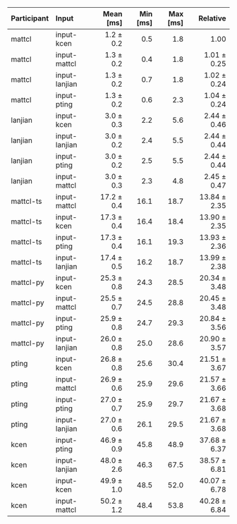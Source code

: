 | Participant | Input | Mean [ms] | Min [ms] | Max [ms] | Relative |
|:---|:---|---:|---:|---:|---:|
| mattcl | input-kcen | 1.2 ± 0.2 | 0.5 | 1.8 | 1.00 |
| mattcl | input-mattcl | 1.3 ± 0.2 | 0.4 | 1.8 | 1.01 ± 0.25 |
| mattcl | input-lanjian | 1.3 ± 0.2 | 0.7 | 1.8 | 1.02 ± 0.24 |
| mattcl | input-pting | 1.3 ± 0.2 | 0.6 | 2.3 | 1.04 ± 0.24 |
| lanjian | input-kcen | 3.0 ± 0.3 | 2.2 | 5.6 | 2.44 ± 0.46 |
| lanjian | input-lanjian | 3.0 ± 0.2 | 2.4 | 5.5 | 2.44 ± 0.44 |
| lanjian | input-pting | 3.0 ± 0.2 | 2.5 | 5.5 | 2.44 ± 0.44 |
| lanjian | input-mattcl | 3.0 ± 0.3 | 2.3 | 4.8 | 2.45 ± 0.47 |
| mattcl-ts | input-mattcl | 17.2 ± 0.4 | 16.1 | 18.7 | 13.84 ± 2.35 |
| mattcl-ts | input-kcen | 17.3 ± 0.4 | 16.4 | 18.4 | 13.90 ± 2.35 |
| mattcl-ts | input-pting | 17.3 ± 0.4 | 16.1 | 19.3 | 13.93 ± 2.36 |
| mattcl-ts | input-lanjian | 17.4 ± 0.5 | 16.2 | 18.7 | 13.99 ± 2.38 |
| mattcl-py | input-kcen | 25.3 ± 0.8 | 24.3 | 28.5 | 20.34 ± 3.48 |
| mattcl-py | input-mattcl | 25.5 ± 0.7 | 24.5 | 28.8 | 20.45 ± 3.48 |
| mattcl-py | input-pting | 25.9 ± 0.8 | 24.7 | 29.3 | 20.84 ± 3.56 |
| mattcl-py | input-lanjian | 26.0 ± 0.8 | 25.0 | 28.6 | 20.90 ± 3.57 |
| pting | input-kcen | 26.8 ± 0.8 | 25.6 | 30.4 | 21.51 ± 3.67 |
| pting | input-mattcl | 26.9 ± 0.6 | 25.9 | 29.6 | 21.57 ± 3.66 |
| pting | input-pting | 27.0 ± 0.7 | 25.9 | 29.7 | 21.67 ± 3.68 |
| pting | input-lanjian | 27.0 ± 0.6 | 26.1 | 29.5 | 21.67 ± 3.68 |
| kcen | input-pting | 46.9 ± 0.9 | 45.8 | 48.9 | 37.68 ± 6.37 |
| kcen | input-lanjian | 48.0 ± 2.6 | 46.3 | 67.5 | 38.57 ± 6.81 |
| kcen | input-kcen | 49.9 ± 1.0 | 48.5 | 52.0 | 40.07 ± 6.78 |
| kcen | input-mattcl | 50.2 ± 1.2 | 48.4 | 53.8 | 40.28 ± 6.84 |
